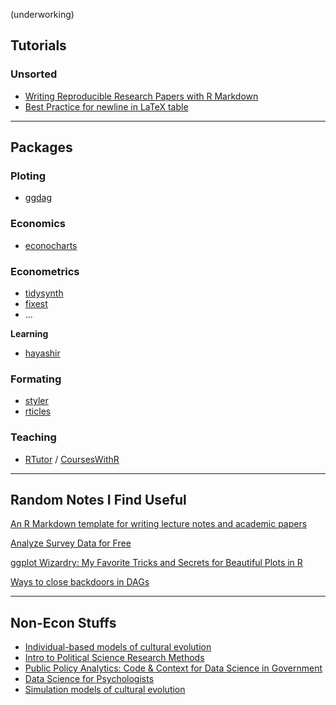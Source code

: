 (underworking)

## Tutorials

### Unsorted

- [Writing Reproducible Research Papers with R Markdown](https://github.com/resulumit/rmd_workshop)
- [Best Practice for newline in LaTeX table](https://haozhu233.github.io/kableExtra/best_practice_for_newline_in_latex_table.pdf)

---

## Packages

### Ploting

- [ggdag](https://github.com/malcolmbarrett/ggdag)

### Economics

- [econocharts](https://github.com/R-CoderDotCom/econocharts/)

### Econometrics

- [tidysynth](https://github.com/edunford/tidysynth)
- [fixest](https://lrberge.github.io/fixest/)
- ...

**Learning**

- [hayashir](https://github.com/lachlandeer/hayashir)

### Formating

- [styler](https://github.com/r-lib/styler)
- [rticles](https://github.com/rstudio/rticles)

### Teaching

- [RTutor](https://github.com/skranz/RTutor) / [CoursesWithR](https://github.com/skranz/CoursesWithR)

---

## Random Notes I Find Useful

[An R Markdown template for writing lecture notes and academic papers](https://github.com/grantmcdermott/lecturenotes)

[Analyze Survey Data for Free](https://github.com/ajdamico/asdfree)

[ggplot Wizardry: My Favorite Tricks and Secrets for Beautiful Plots in R](https://github.com/Z3tt/OutlierConf2021/)

[Ways to close backdoors in DAGs](https://www.andrewheiss.com/blog/2020/02/25/closing-backdoors-dags/)

---

## Non-Econ Stuffs

- [Individual-based models of cultural evolution](https://acerbialberto.com/IBM-cultevo/)
- [Intro to Political Science Research Methods](https://mattblackwell.org/teaching/gov50/)
- [Public Policy Analytics: Code & Context for Data Science in Government](https://urbanspatial.github.io/PublicPolicyAnalytics/)
- [Data Science for Psychologists](https://bookdown.org/hneth/ds4psy/)
- [Simulation models of cultural evolution](https://github.com/amesoudi/cultural_evolution_ABM_tutorial) 

